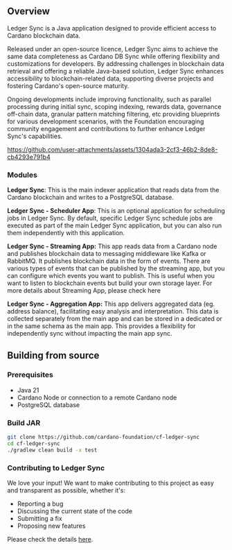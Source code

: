 ## Overview

Ledger Sync is a Java application designed to provide efficient access to Cardano blockchain data.

Released under an open-source licence, Ledger Sync aims to achieve the same data completeness as Cardano DB Sync while offering flexibility and customizations for developers. By addressing challenges in blockchain data retrieval and offering a reliable Java-based solution, Ledger Sync enhances accessibility to blockchain-related data, supporting diverse projects and fostering Cardano's open-source maturity.

Ongoing developments include improving functionality, such as parallel processing during initial sync, scoping indexing, rewards data, governance off-chain data, granular pattern matching filtering, etc providing blueprints for various development scenarios, with the Foundation encouraging community engagement and contributions to further enhance Ledger Sync's capabilities.

https://github.com/user-attachments/assets/1304ada3-2cf3-46b2-8de8-cb4293e791b4

### Modules

**Ledger Sync**: This is the main indexer application that reads data from the Cardano blockchain and writes to a PostgreSQL database.

**Ledger Sync - Scheduler App**: This is an optional application for scheduling jobs in Ledger Sync. By default, specific Ledger Sync schedule jobs are executed as part of the main Ledger Sync application, but you can also run them independently with this application.

**Ledger Sync - Streaming App:** This app reads data from a Cardano node and publishes blockchain data to messaging middleware like Kafka or RabbitMQ. It publishes blockchain data in the form of events. There are various types of events that can be published by the streaming app, but you can configure which events you want to publish. This is useful when you want to listen to blockchain events but build your own storage layer. For more details about Streaming App, please check here

**Ledger Sync - Aggregation App:** This app delivers aggregated data (eg. address balance), facilitating easy analysis and interpretation. This data is collected separately from the main app and can be stored in a dedicated or in the same schema as the main app. This provides a flexibility for independently sync without impacting the main app sync. 

## Building from source

### Prerequisites
- Java 21
- Cardano Node or connection to a remote Cardano node
- PostgreSQL database

### Build JAR
```bash
git clone https://github.com/cardano-foundation/cf-ledger-sync
cd cf-ledger-sync
./gradlew clean build -x test
```

### Contributing to Ledger Sync
We love your input! We want to make contributing to this project as easy and transparent as possible, whether it's:

- Reporting a bug
- Discussing the current state of the code
- Submitting a fix
- Proposing new features

Please check the details [here](https://github.com/cardano-foundation/cf-ledger-sync/blob/main/CONTRIBUTING.md).
